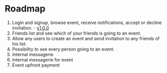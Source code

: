 # Roadmap

1. Login and signup, browse event, receive notifications, accept or decline invitation. - [v1.0.0](https://github.com/S-Stanley/eventus/milestone/1)
1. Friends list and see which of your friends is going to an event.
1. Allow any users to create an event and send invitation to any friends of his list.
1. Possibility to see every person going to an event.
1. Internal messagerie
1. Internal messagerie for event
1. Event upfront payment
